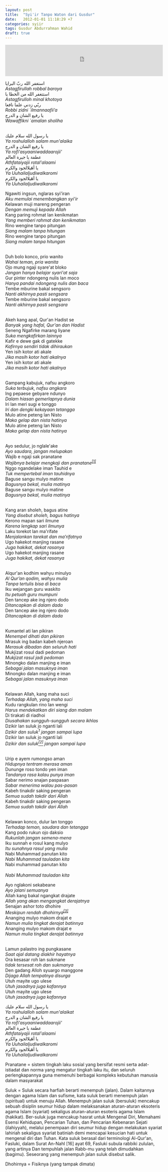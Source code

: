 ```yaml
---
layout: post
title:  "Syi'ir Tanpo Waton dari Gusdur"
date:   2012-01-01 11:18:29 +7
categories: syiir
tags: Gusdur Abdurrahman Wahid
draft: true
---
```

<div class="w3-center">
<iframe width="100%" height="100" scrolling="no" frameborder="no" src="https://w.soundcloud.com/player/?url=https%3A//api.soundcloud.com/tracks/356058335&amp;color=%23009688&amp;auto_play=false&amp;hide_related=true&amp;show_comments=false&amp;show_user=false&amp;show_reposts=false&amp;show_teaser=false&amp;visual=false"></iframe><br />

<p class="w3-text-indigo w3-large">
استغفر الله ربّ البرايا<br />
<i class="w3-text-blue-gray w3-small">Astagfirullah robbal baroya</i><br />
استتغفر الله من الخطا يا<br />
<i class="w3-text-blue-gray w3-small">Astagfirulloh minal khotoya </i><br />
ربّي زدني علما نافعا<br />
<i class="w3-text-blue-gray w3-small">Robbi zidni `ilmannaafii’a </i><br />
يا رفيع الشان و الدرج<br />
<i class="w3-text-blue-gray w3-small">Wawaffikni `amalan sholiha</i><br /><br />

يا رسول الله سلام عليك<br />
<i class="w3-text-blue-gray w3-small">Ya roshulalloh salam mun'alaika</i><br />
يا رفيع الشان و الدرج<br />
<i class="w3-text-blue-gray w3-small">Ya rofi'asyaaniwaddaarojii'</i><br />
عطفة يا جيرة العالم<br />
<i class="w3-text-blue-gray w3-small">Athfataiyajii rotal'alaami</i><br />
يا أهَيلالجود والكرم<br />
<i class="w3-text-blue-gray w3-small">Ya Uuhailaljudiwalkaromi</i><br />
يا أهَيلالجود والكرم<br />
<i class="w3-text-blue-gray w3-small">Ya Uuhailaljudiwalkaromi</i><br />
</p>
<!-- mulai -->
<p class="w3-text-green">
Ngawiti ingsun, nglaras syi'iran<br />
<i class="w3-text-gray w3-small">Aku memulai menembangkan syi'ir</i><br />
Kelawan muji mareng pengeran<br />
<i class="w3-text-gray w3-small">Dengan memuji kepada Allah</i><br />
Kang paring rohmat lan kenikmatan<br />
<i class="w3-text-gray w3-small">Yang memberi rahmat dan kenikmatan</i><br />
Rino wengine tanpo pitungan<br />
<i class="w3-text-gray w3-small">Siang malam tanpa hitungan</i><br />
Rino wengine tanpo pitungan<br />
<i class="w3-text-gray w3-small">Siang malam tanpa hitungan</i><br /><br />

Duh bolo konco, prio wanito<br />
<i class="w3-text-gray w3-small">Wahai teman, pria wanita</i><br />
Ojo mung ngaji syare'at bloko<br />
<i class="w3-text-gray w3-small">Jangan hanya belajar syari'at saja</i><br />
Gur pinter ndongeng nulis lan moco<br />
<i class="w3-text-gray w3-small">Hanya pandai ndongeng nulis dan baca</i><br />
Tembe mburine bakal sengsoro<br />
<i class="w3-text-gray w3-small">Nanti akhirnya pasti sengsara</i><br />
Tembe mburine bakal sengsoro<br />
<i class="w3-text-gray w3-small">Nanti akhirnya pasti sengsara</i><br /><br />

Akeh kang apal, Qur'an Hadist se<br />
<i class="w3-text-gray w3-small">Banyak yang hafal, Qur'an dan Hadist</i><br />
Seneng Ngafirke marang liyane<br />
<i class="w3-text-gray w3-small">Suka mengkafirkan lainnya</i><br />
Kafir e dewe gak di gatekke<br />
<i class="w3-text-gray w3-small">Kafirnya sendiri tidak dihiraukan</i><br />
Yen isih kotor ati akale<br />
<i class="w3-text-gray w3-small">Jika masih kotor hati akalnya</i><br />
Yen isih kotor ati akale<br />
<i class="w3-text-gray w3-small">Jika masih kotor hati akalnya</i><br /><br />

Gampang kabujuk, nafsu angkoro<br />
<i class="w3-text-gray w3-small">Suka terbujuk, nafsu angkara</i><br />
Ing pepaese gebyare ndunyo<br />
<i class="w3-text-gray w3-small">Dalam hiasan gemerlapnya dunia</i><br />
Iri lan meri sugi e tonggo<br />
<i class="w3-text-gray w3-small">Iri dan dengki kekayaan tetangga</i><br />
Mulo atine peteng lan Nisto<br />
<i class="w3-text-gray w3-small">Maka gelap dan nista hatinya</i><br />
Mulo atine peteng lan Nisto<br />
<i class="w3-text-gray w3-small">Maka gelap dan nista hatinya</i><br /><br />

Ayo sedulur, jo nglale'ake<br />
<i class="w3-text-gray w3-small">Ayo saudara, jangan melupakan </i><br />
Wajib e ngaji sak pranatane<br />
<i class="w3-text-gray w3-small">Wajibnya belajar mengkaji dan pranatane<sup><a href="#s1">[1]</a></sup></i><br />
Nggo ngandelake iman Tauhid e<br />
<i class="w3-text-gray w3-small">Tuk mempertebal iman tauhidnya </i><br />
Baguse sangu mulyo matine<br />
<i class="w3-text-gray w3-small">Bagusnya bekal, mulia matinya </i><br />
Baguse sangu mulyo matine<br />
<i class="w3-text-gray w3-small">Bagusnya bekal, mulia matinya </i><br /><br />

Kang aran sholeh, bagus atine<br />
<i class="w3-text-gray w3-small">Yang disebut sholeh, bagus hatinya </i><br />
Kerono mapan sari ilmune<br />
<i class="w3-text-gray w3-small">Karena lengkap sari ilmunya </i><br />
Laku torekot lan ma'rifate<br />
<i class="w3-text-gray w3-small">Menjalankan tarekat dan ma’rifatnya </i><br />
Ugo hakekot manjing rasane<br />
<i class="w3-text-gray w3-small">Juga hakikat, dekat rasanya </i><br />
Ugo hakekot manjing rasane<br />
<i class="w3-text-gray w3-small">Juga hakikat, dekat rasanya </i><br /><br />

Alqur'an kodhim wahyu minulyo<br />
<i class="w3-text-gray w3-small">Al Qur’an qodim, wahyu mulia</i><br />
<i class="w3-text-gray w3-small">Tanpa tertulis bisa di baca</i><br />
Iku wejangan guru waskito<br />
<i class="w3-text-gray w3-small">Itu petuah guru mumpuni</i><br />
Den tancep ake ing njero dodo<br />
<i class="w3-text-gray w3-small">Ditancapkan di dalam dada</i><br />
Den tancep ake ing njero dodo<br />
<i class="w3-text-gray w3-small">Ditancapkan di dalam dada</i><br /><br />

Kumantel ati lan pikiran<br />
<i class="w3-text-gray w3-small">Menempel dihati dan pikiran</i><br />
Mrasuk ing badan kabeh njeroan<br />
<i class="w3-text-gray w3-small">Merasuk dibadan dan seluruh hati</i><br />
Mukjizat rosul dadi pedoman<br />
<i class="w3-text-gray w3-small">Mukjizat rasul jadi pedoman</i><br />
Minongko dalan manjing e iman<br />
<i class="w3-text-gray w3-small">Sebagai jalan masuknya iman</i><br />
Minongko dalan manjing e iman<br />
<i class="w3-text-gray w3-small">Sebagai jalan masuknya iman</i><br /><br />

Kelawan Allah, kang maha suci<br />
<i class="w3-text-gray w3-small">Terhadap Allah, yang maha suci</i><br />
Kudu rangkulan rino lan wengi<br />
<i class="w3-text-gray w3-small">Harus mendekatkan diri siang dan malam </i><br />
Di tirakati di riadhoi<br />
<i class="w3-text-gray w3-small">Diusahakan sungguh-sungguh secara ikhlas</i><br />
Dzikir lan suluk jo nganti lali<br />
<i class="w3-text-gray w3-small">Dzikir dan suluk<sup>1</sup> jangan sampai lupa</i><br />
Dzikir lan suluk jo nganti lali<br />
<i class="w3-text-gray w3-small">Dzikir dan suluk<a href="#s2"><sup>[2]</sup></a> jangan sampai lupa</i><br /><br />

Urip e ayem rumongso aman<br />
<i class="w3-text-gray w3-small">Hidupnya tentram merasa aman</i><br />
Dununge roso tondo yen iman<br />
<i class="w3-text-gray w3-small">Tandanya rasa kalau punya iman</i><br />
Sabar nerimo snajan paspasan<br />
<i class="w3-text-gray w3-small">Sabar menerima walau pas-pasan</i><br />
Kabeh tinakdir saking pengeran<br />
<i class="w3-text-gray w3-small">Semua sudah takdir dari Allah</i><br />
Kabeh tinakdir saking pengeran<br />
<i class="w3-text-gray w3-small">Semua sudah takdir dari Allah</i><br /><br />

Kelawan konco, dulur lan tonggo<br />
<i class="w3-text-gray w3-small">Terhadap teman, saudara dan tetangga</i><br />
Kang podo rukun ojo daksio<br />
<i class="w3-text-gray w3-small">Rukunlah jangan semena-mena</i><br />
Iku sunnah e rosul kang mulyo<br />
<i class="w3-text-gray w3-small">Itu sunahnya rasul yang mulia</i><br />
Nabi Muhammad panutan kito<br />
<i class="w3-text-gray w3-small">Nabi Muhammad tauladan kita</i><br />
Nabi muhammad panutan kito<br /><br />
<i class="w3-text-gray w3-small">Nabi Muhammad tauladan kita</i><br />

Ayo nglakoni sekabeane<br />
<i class="w3-text-gray w3-small">Ayo jalani semuanya</i><br />
Allah kang bakal ngangkat drajate<br />
<i class="w3-text-gray w3-small">Allah yang akan mengangkat derajatnya</i><br />
Senajan ashor toto dhohire<br />
<i class="w3-text-gray w3-small">Meskipun rendah dhohirnya<sup><a href="#s3">[3]</a></sup></i><br />
Ananging mulyo makom drajat e<br />
<i class="w3-text-gray w3-small">Namun mulia tingkat derajat batinnya</i><br />
Ananging mulyo makom drajat e<br />
<i class="w3-text-gray w3-small">Namun mulia tingkat derajat batinnya</i><br /><br />

Lamun palastro ing pungkasane<br />
<i class="w3-text-gray w3-small">Saat ajal datang diakhir hayatnya</i><br />
Ora kesasar roh lan sukmane<br />
<i class="w3-text-gray w3-small">tidak tersesat roh dan sukmanya</i><br />
Den gadang Alloh syuargo manggone<br />
<i class="w3-text-gray w3-small">Dijaga Allah tempatnya disurga</i><br />
Utuh mayite ugo ulese<br />
<i class="w3-text-gray w3-small">Utuh jasadnya juga kafannya</i><br />
Utuh mayite ugo ulese<br />
<i class="w3-text-gray w3-small">Utuh jasadnya juga kafannya</i><br />

<p class="w3-text-indigo w3-large">
يا رسول الله سلام عليك<br />
<i class="w3-text-blue-gray w3-small">Ya roshulalloh salam mun'alaikat<br /></i>
يا رفيع الشان و الدرج<br />
<i class="w3-text-blue-gray w3-small">Ya rofi'asyaaniwaddaarojii'<br /></i>
عطفة يا جيرة العالم<br />
<i class="w3-text-blue-gray w3-small">Athfataiyajii rotal'alaami<br /></i>
يا أهَيلالجود والكرم<br />
<i class="w3-text-blue-gray w3-small">Ya Uuhailaljudiwalkaromi<br /></i>
يا أهَيلالجود والكرم<br />
<i class="w3-text-blue-gray w3-small">Ya Uuhailaljudiwalkaromi<br /></i>
</p>
<!-- end -->
</div>
<p id="s1">Pranatane = sistem tingkah laku sosial yang bersifat resmi serta adat-istiadat dan norma yang mengatur tingkah laku itu, dan seluruh perlengkapannya guna memenuhi berbagai kompleks kebutuhan manusia dalam masyarakat</p>

<p id="s2">Suluk = Suluk secara harfiah berarti menempuh (jalan). Dalam kaitannya dengan agama Islam dan sufisme, kata suluk berarti menempuh jalan (spiritual) untuk menuju Allah. Menempuh jalan suluk (bersuluk) mencakup sebuah disiplin seumur hidup dalam melaksanakan aturan-aturan eksoteris agama Islam (syariat) sekaligus aturan-aturan esoteris agama Islam (hakikat). Ber-suluk juga mencakup hasrat untuk Mengenal Diri, Memahami Esensi Kehidupan, Pencarian Tuhan, dan Pencarian Kebenaran Sejati (ilahiyyah), melalui penempaan diri seumur hidup dengan melakukan syariat lahiriah sekaligus syariat batiniah demi mencapai kesucian hati untuk mengenal diri dan Tuhan. Kata suluk berasal dari terminologi Al-Qur'an, Fasluki, dalam Surat An-Nahl [16] ayat 69, Fasluki subula rabbiki zululan, yang artinya Dan tempuhlah jalan Rabb-mu yang telah dimudahkan (bagimu). Seseorang yang menempuh jalan suluk disebut salik.</p>

<p id="s3">Dhohirnya = Fisiknya (yang tampak dimata) </p>

